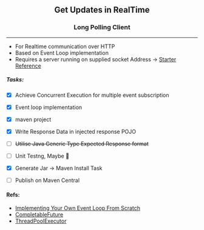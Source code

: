 

<center><h2>
    Get Updates in RealTime
</h2><h3>Long Polling Client</h3></center>
<hr/>

- For Realtime communication over HTTP
- Based on Event Loop implementation
- Requires a server running on supplied socket Address &rarr; [Starter Reference](https://github.com/sirius1b/ChatServer-Python)

##### Tasks: 
- [x] Achieve Concurrent Execution for multiple event subscription
- [x] Event loop implementation
- [x] maven project
- [x] Write Response Data in injected response POJO
- [ ] ~~Utilise Java Generic Type Expected Response format~~
- [ ] Unit Testng, Maybe 🤔️
- [x] Generate Jar &rarr; Maven Install Task
- [ ] Publish on Maven Central 



#### Refs:
-   [Implementing Your Own Event Loop From Scratch
    ](https://dev.to/pratikgchaudhari/implementing-your-own-event-loop-from-scratch-44l9)
- [CompletableFuture](https://www.baeldung.com/java-completablefuture)
- [ThreadPoolExecutor](https://www.digitalocean.com/community/tutorials/threadpoolexecutor-java-thread-pool-example-executorservice)